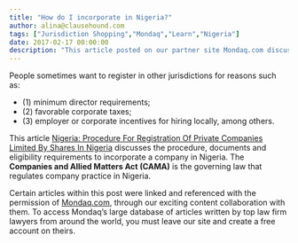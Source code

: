 ```yaml
---
title: "How do I incorporate in Nigeria?"
author: alina@clausehound.com
tags: ["Jurisdiction Shopping","Mondaq","Learn","Nigeria"]
date: 2017-02-17 00:00:00
description: "This article posted on our partner site Mondaq.com discusses the procedure, documents and eligibility requirements to incorporate a company in Nigeria."
---
```


People sometimes want to register in other jurisdictions for reasons such as:
- (1) minimum director requirements; 
- (2) favorable corporate taxes; 
- (3) employer or corporate incentives for hiring locally, among others. 

This article [Nigeria: Procedure For Registration Of Private Companies Limited By Shares In Nigeria](http://www.mondaq.com/Nigeria/x/571666/Corporate+Commercial+Law/Procedure+For+Registration+Of+Private+Companies+Limited+By+Shares+In+Nigeria) discusses the procedure, documents and eligibility requirements to incorporate a company in Nigeria. The **Companies and Allied Matters Act (CAMA)** is the governing law that regulates company practice in Nigeria.

Certain articles within this post were linked and referenced with the permission of [Mondaq.com](https://www.mondaq.com/?clear=true), through our exciting content collaboration with them.  To access Mondaq’s large database of articles written by top law firm lawyers from around the world, you must leave our site and create a free account on theirs.
